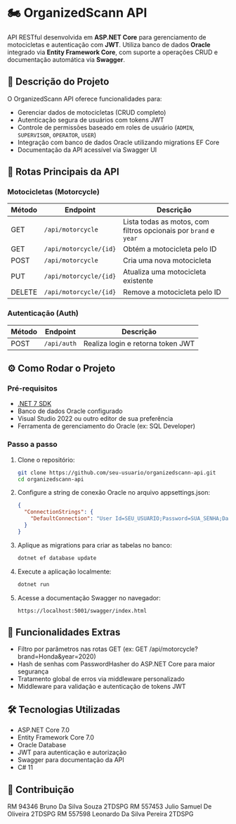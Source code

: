 ﻿# 🏍️ OrganizedScann API

API RESTful desenvolvida em **ASP.NET Core** para gerenciamento de motocicletas e autenticação com **JWT**. Utiliza banco de dados **Oracle** integrado via **Entity Framework Core**, com suporte a operações CRUD e documentação automática via **Swagger**.

## 📖 Descrição do Projeto

O OrganizedScann API oferece funcionalidades para:
- Gerenciar dados de motocicletas (CRUD completo)
- Autenticação segura de usuários com tokens JWT
- Controle de permissões baseado em roles de usuário (`ADMIN`, `SUPERVISOR`, `OPERATOR`, `USER`)
- Integração com banco de dados Oracle utilizando migrations EF Core
- Documentação da API acessível via Swagger UI

## 🚀 Rotas Principais da API

### Motocicletas (Motorcycle)

| Método | Endpoint               | Descrição                                                         |
|--------|------------------------|------------------------------------------------------------------|
| GET    | `/api/motorcycle`      | Lista todas as motos, com filtros opcionais por `brand` e `year` |
| GET    | `/api/motorcycle/{id}` | Obtém a motocicleta pelo ID                                      |
| POST   | `/api/motorcycle`      | Cria uma nova motocicleta                                        |
| PUT    | `/api/motorcycle/{id}` | Atualiza uma motocicleta existente                               |
| DELETE | `/api/motorcycle/{id}` | Remove a motocicleta pelo ID                                     |

### Autenticação (Auth)

| Método | Endpoint    | Descrição                           |
|--------|-------------|-------------------------------------|
| POST   | `/api/auth` | Realiza login e retorna token JWT   |

## ⚙️ Como Rodar o Projeto

### Pré-requisitos
- [.NET 7 SDK](https://dotnet.microsoft.com/download)
- Banco de dados Oracle configurado
- Visual Studio 2022 ou outro editor de sua preferência
- Ferramenta de gerenciamento do Oracle (ex: SQL Developer)

### Passo a passo

1. Clone o repositório:
   ```bash
   git clone https://github.com/seu-usuario/organizedscann-api.git
   cd organizedscann-api
   ```

2. Configure a string de conexão Oracle no arquivo appsettings.json:
   ```json
   {
     "ConnectionStrings": {
       "DefaultConnection": "User Id=SEU_USUARIO;Password=SUA_SENHA;Data Source=SEU_SERVIDOR_ORACLE"
     }
   }
   ```

3. Aplique as migrations para criar as tabelas no banco:
   ```bash
   dotnet ef database update
   ```

4. Execute a aplicação localmente:
   ```bash
   dotnet run
   ```

5. Acesse a documentação Swagger no navegador:
   ```
   https://localhost:5001/swagger/index.html
   ```

## 📌 Funcionalidades Extras

- Filtro por parâmetros nas rotas GET (ex: GET /api/motorcycle?brand=Honda&year=2020)
- Hash de senhas com PasswordHasher do ASP.NET Core para maior segurança
- Tratamento global de erros via middleware personalizado
- Middleware para validação e autenticação de tokens JWT

## 🛠️ Tecnologias Utilizadas

- ASP.NET Core 7.0
- Entity Framework Core 7.0
- Oracle Database
- JWT para autenticação e autorização
- Swagger para documentação da API
- C# 11

## 🤝 Contribuição

RM 94346 Bruno Da Silva Souza 2TDSPG
RM 557453 Julio Samuel De Oliveira 2TDSPG
RM 557598 Leonardo Da Silva Pereira 2TDSPG